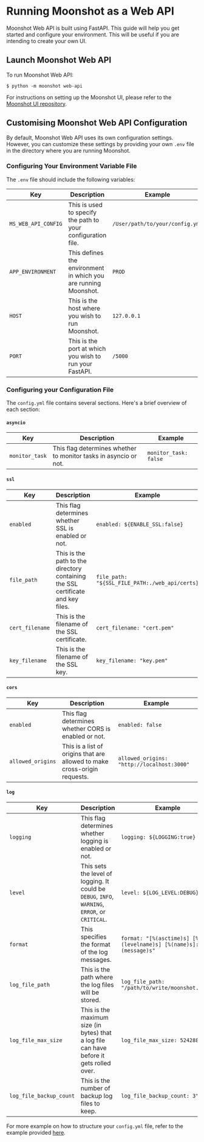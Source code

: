 # Running Moonshot as a Web API

Moonshot Web API is built using FastAPI. This guide will help you get started and configure your environment. This will be useful if you are intending to create your own UI.

## Launch Moonshot Web API

To run Moonshot Web API:
```
$ python -m moonshot web-api
```

For instructions on setting up the Moonshot UI, please refer to the [Moonshot UI repository](https://github.com/sgaisi/moonshot-ui-aisi).

## Customising Moonshot Web API Configuration

By default, Moonshot Web API uses its own configuration settings. However, you can customize these settings by providing your own `.env` file in the directory where you are running Moonshot.

### Configuring Your Environment Variable File

The `.env` file should include the following variables:

| Key | Description | Example |
| --- | --- | --- |
|`MS_WEB_API_CONFIG` | This is used to specify the path to your configuration file. | `/User/path/to/your/config.yml` |
|`APP_ENVIRONMENT` | This defines the environment in which you are running Moonshot. | `PROD` |
|`HOST` | This is the host where you wish to run Moonshot. | `127.0.0.1` |
|`PORT` | This is the port at which you wish to run your FastAPI. | `/5000` |

### Configuring your Configuration File

The `config.yml` file contains several sections. Here's a brief overview of each section:

#### `asyncio`

| Key | Description | Example |
| --- | --- | --- |
|`monitor_task` | This flag determines whether to monitor tasks in asyncio or not. | `monitor_task: false` |

#### `ssl`

| Key | Description | Example |
| --- | --- | --- |
|`enabled` | This flag determines whether SSL is enabled or not. | `enabled: ${ENABLE_SSL:false}` |
|`file_path` | This is the path to the directory containing the SSL certificate and key files. | `file_path: "${SSL_FILE_PATH:./web_api/certs}` |
|`cert_filename` | This is the filename of the SSL certificate.| `cert_filename: "cert.pem"` |
|`key_filename` | This is the filename of the SSL key. | `key_filename: "key.pem"` |

#### `cors`

| Key | Description | Example |
| --- | --- | --- |
|`enabled` | This flag determines whether CORS is enabled or not. | `enabled: false` |
|`allowed_origins` | This is a list of origins that are allowed to make cross-origin requests.| `allowed_origins: "http://localhost:3000"` |

#### `log`

| Key | Description | Example |
| --- | --- | --- |
|`logging` |This flag determines whether logging is enabled or not. | `logging: ${LOGGING:true}` |
|`level` | This sets the level of logging. It could be `DEBUG`, `INFO`, `WARNING`, `ERROR`, or `CRITICAL`. | `level: ${LOG_LEVEL:DEBUG}` |
|`format` |  This specifies the format of the log messages.  | `format: "[%(asctime)s] [%(levelname)s] [%(name)s]: %(message)s"` |
|`log_file_path` | This is the path where the log files will be stored. | `log_file_path: "/path/to/write/moonshot.logs"` |
|`log_file_max_size` | This is the maximum size (in bytes) that a log file can have before it gets rolled over. | `log_file_max_size: 5242880` |
|`log_file_backup_count` | This is the number of backup log files to keep. | `log_file_backup_count: 3"` |

For more example on how to structure your `config.yml` file, refer to the example provided [here](https://github.com/sgaisi/moonshotAISI/blob/main/examples/config.yml).